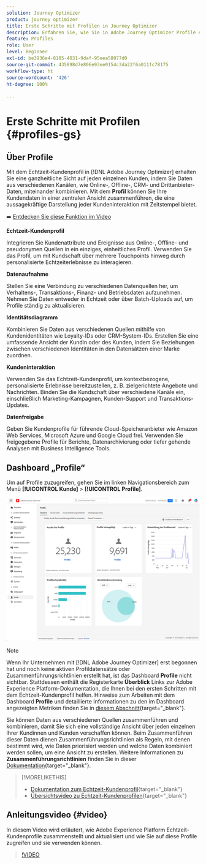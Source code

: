```yaml
---
solution: Journey Optimizer
product: journey optimizer
title: Erste Schritte mit Profilen in Journey Optimizer
description: Erfahren Sie, wie Sie in Adobe Journey Optimizer Profile erstellen und verwalten.
feature: Profiles
role: User
level: Beginner
exl-id: be3936e4-8185-4031-9daf-95eea58077d0
source-git-commit: 435898d7e806e93ee0154c3da22f6a011fc78175
workflow-type: ht
source-wordcount: '426'
ht-degree: 100%

---
```


# Erste Schritte mit Profilen {#profiles-gs}

## Über Profile

Mit dem Echtzeit-Kundenprofil in [!DNL Adobe Journey Optimizer] erhalten Sie eine ganzheitliche Sicht auf jeden einzelnen Kunden, indem Sie Daten aus verschiedenen Kanälen, wie Online-, Offline-, CRM- und Drittanbieter-Daten, miteinander kombinieren. Mit dem **Profil** können Sie Ihre Kundendaten in einer zentralen Ansicht zusammenführen, die eine aussagekräftige Darstellung jeder Kundeninteraktion mit Zeitstempel bietet.

➡️ [Entdecken Sie diese Funktion im Video](#video)

**Echtzeit-Kundenprofil**

Integrieren Sie Kundenattribute und Ereignisse aus Online-, Offline- und pseudonymen Quellen in ein einziges, einheitliches Profil. Verwenden Sie das Profil, um mit Kundschaft über mehrere Touchpoints hinweg durch personalisierte Echtzeiterlebnisse zu interagieren. 

**Datenaufnahme**

Stellen Sie eine Verbindung zu verschiedenen Datenquellen her, um Verhaltens-, Transaktions-, Finanz- und Betriebsdaten aufzunehmen. Nehmen Sie Daten entweder in Echtzeit oder über Batch-Uploads auf, um Profile ständig zu aktualisieren. 

**Identitätsdiagramm**

Kombinieren Sie Daten aus verschiedenen Quellen mithilfe von Kundenidentitäten wie Loyalty-IDs oder CRM-System-IDs. Erstellen Sie eine umfassende Ansicht der Kundin oder des Kunden, indem Sie Beziehungen zwischen verschiedenen Identitäten in den Datensätzen einer Marke zuordnen. 

**Kundeninteraktion**

Verwenden Sie das Echtzeit-Kundenprofil, um kontextbezogene, personalisierte Erlebnisse bereitzustellen, z. B. zielgerichtete Angebote und Nachrichten. Binden Sie die Kundschaft über verschiedene Kanäle ein, einschließlich Marketing-Kampagnen, Kunden-Support und Transaktions-Updates. 

**Datenfreigabe**

Geben Sie Kundenprofile für führende Cloud-Speicheranbieter wie Amazon Web Services, Microsoft Azure und Google Cloud frei. Verwenden Sie freigegebene Profile für Berichte, Datenarchivierung oder tiefer gehende Analysen mit Business Intelligence Tools.

## Dashboard „Profile“

Um auf Profile zuzugreifen, gehen Sie im linken Navigationsbereich zum Menü **[!UICONTROL Kunde]** > **[!UICONTROL Profile]**.

![](assets/profiles-home.png)

>[!NOTE]
>
>Wenn Ihr Unternehmen mit [!DNL Adobe Journey Optimizer] erst begonnen hat und noch keine aktiven Profildatensätze oder Zusammenführungsrichtlinien erstellt hat, ist das Dashboard **Profile** nicht sichtbar. Stattdessen enthält die Registerkarte **Überblick** Links zur Adobe Experience Platform-Dokumentation, die Ihnen bei den ersten Schritten mit dem Echtzeit-Kundenprofil helfen. Hinweise zum Arbeiten mit dem Dashboard **Profile** und detaillierte Informationen zu den im Dashboard angezeigten Metriken finden Sie in [diesem Abschnitt](https://experienceleague.adobe.com/docs/experience-platform/profile/ui/user-guide.html?lang=de){target="_blank"}.

Sie können Daten aus verschiedenen Quellen zusammenführen und kombinieren, damit Sie sich eine vollständige Ansicht über jeden einzelnen Ihrer Kundinnen und Kunden verschaffen können. Beim Zusammenführen dieser Daten dienen Zusammenführungsrichtlinien als Regeln, mit denen bestimmt wird, wie Daten priorisiert werden und welche Daten kombiniert werden sollen, um eine Ansicht zu erstellen. Weitere Informationen zu **Zusammenführungsrichtlinien** finden Sie in dieser [Dokumentation](https://experienceleague.adobe.com/docs/experience-platform/profile/merge-policies/ui-guide.html?lang=de){target="_blank"}.

>[!MORELIKETHIS]
>
>* [Dokumentation zum Echtzeit-Kundenprofil](https://experienceleague.adobe.com/docs/experience-platform/query/home.html?lang=de){target="_blank"}
>* [Übersichtsvideo zu Echtzeit-Kundenprofilen](https://experienceleague.adobe.com/docs/experience-platform/profile/home.html?lang=de){target="_blank"}

## Anleitungsvideo {#video}

In diesem Video wird erläutert, wie Adobe Experience Platform Echtzeit-Kundenprofile zusammenstellt und aktualisiert und wie Sie auf diese Profile zugreifen und sie verwenden können.

>[!VIDEO](https://video.tv.adobe.com/v/27251?quality=12)
